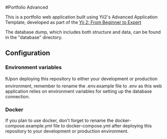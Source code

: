 #Portfolio Advanced

This is a portfolio web application built using Yii2's Advanced Application Template, developed as part of
the [Yii 2: From Beginner to Expert](https://www.udemy.com/course/yii-2-from-beginner-to-expert/?referralCode=90749EB6EAA81B686777)

The database dump, which includes both structure and data, can be found in the "database" directory.

## Configuration

### Environment variables
❗Upon deploying this repository to either your development or production environment, remember to rename the .env.example file to .env as this web application relies on environment variables for setting up the database connection.
### Docker

If you plan to use docker, don't forget to rename the docker-compose.example.yml file to docker-compose.yml after deploying this repository to your development or production environment.
